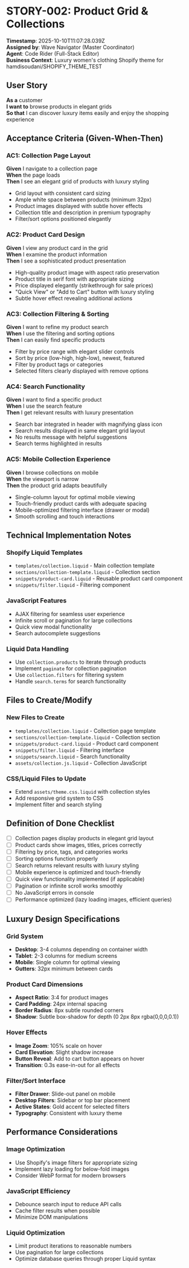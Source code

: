 # STORY-002: Product Grid & Collections

**Timestamp**: 2025-10-10T11:07:28.039Z  
**Assigned by**: Wave Navigator (Master Coordinator)  
**Agent**: Code Rider (Full-Stack Editor)  
**Business Context**: Luxury women's clothing Shopify theme for hamdisoudani/SHOPIFY_THEME_TEST

## User Story
**As a** customer  
**I want to** browse products in elegant grids  
**So that** I can discover luxury items easily and enjoy the shopping experience

## Acceptance Criteria (Given-When-Then)

### AC1: Collection Page Layout
**Given** I navigate to a collection page  
**When** the page loads  
**Then** I see an elegant grid of products with luxury styling
- Grid layout with consistent card sizing
- Ample white space between products (minimum 32px)
- Product images displayed with subtle hover effects
- Collection title and description in premium typography
- Filter/sort options positioned elegantly

### AC2: Product Card Design
**Given** I view any product card in the grid  
**When** I examine the product information  
**Then** I see a sophisticated product presentation
- High-quality product image with aspect ratio preservation
- Product title in serif font with appropriate sizing
- Price displayed elegantly (strikethrough for sale prices)
- "Quick View" or "Add to Cart" button with luxury styling
- Subtle hover effect revealing additional actions

### AC3: Collection Filtering & Sorting
**Given** I want to refine my product search  
**When** I use the filtering and sorting options  
**Then** I can easily find specific products
- Filter by price range with elegant slider controls
- Sort by price (low-high, high-low), newest, featured
- Filter by product tags or categories
- Selected filters clearly displayed with remove options

### AC4: Search Functionality
**Given** I want to find a specific product  
**When** I use the search feature  
**Then** I get relevant results with luxury presentation
- Search bar integrated in header with magnifying glass icon
- Search results displayed in same elegant grid layout
- No results message with helpful suggestions
- Search terms highlighted in results

### AC5: Mobile Collection Experience
**Given** I browse collections on mobile  
**When** the viewport is narrow  
**Then** the product grid adapts beautifully
- Single-column layout for optimal mobile viewing
- Touch-friendly product cards with adequate spacing
- Mobile-optimized filtering interface (drawer or modal)
- Smooth scrolling and touch interactions

## Technical Implementation Notes

### Shopify Liquid Templates
- `templates/collection.liquid` - Main collection template
- `sections/collection-template.liquid` - Collection section
- `snippets/product-card.liquid` - Reusable product card component
- `snippets/filter.liquid` - Filtering component

### JavaScript Features
- AJAX filtering for seamless user experience
- Infinite scroll or pagination for large collections
- Quick view modal functionality
- Search autocomplete suggestions

### Liquid Data Handling
- Use `collection.products` to iterate through products
- Implement `paginate` for collection pagination
- Use `collection.filters` for filtering system
- Handle `search.terms` for search functionality

## Files to Create/Modify

### New Files to Create
- `templates/collection.liquid` - Collection page template
- `sections/collection-template.liquid` - Collection section
- `snippets/product-card.liquid` - Product card component
- `snippets/filter.liquid` - Filtering interface
- `snippets/search.liquid` - Search functionality
- `assets/collection.js.liquid` - Collection JavaScript

### CSS/Liquid Files to Update
- Extend `assets/theme.css.liquid` with collection styles
- Add responsive grid system to CSS
- Implement filter and search styling

## Definition of Done Checklist

- [ ] Collection pages display products in elegant grid layout
- [ ] Product cards show images, titles, prices correctly
- [ ] Filtering by price, tags, and categories works
- [ ] Sorting options function properly
- [ ] Search returns relevant results with luxury styling
- [ ] Mobile experience is optimized and touch-friendly
- [ ] Quick view functionality implemented (if applicable)
- [ ] Pagination or infinite scroll works smoothly
- [ ] No JavaScript errors in console
- [ ] Performance optimized (lazy loading images, efficient queries)

## Luxury Design Specifications

### Grid System
- **Desktop**: 3-4 columns depending on container width
- **Tablet**: 2-3 columns for medium screens
- **Mobile**: Single column for optimal viewing
- **Gutters**: 32px minimum between cards

### Product Card Dimensions
- **Aspect Ratio**: 3:4 for product images
- **Card Padding**: 24px internal spacing
- **Border Radius**: 8px subtle rounded corners
- **Shadow**: Subtle box-shadow for depth (0 2px 8px rgba(0,0,0,0.1))

### Hover Effects
- **Image Zoom**: 105% scale on hover
- **Card Elevation**: Slight shadow increase
- **Button Reveal**: Add to cart button appears on hover
- **Transition**: 0.3s ease-in-out for all effects

### Filter/Sort Interface
- **Filter Drawer**: Slide-out panel on mobile
- **Desktop Filters**: Sidebar or top bar placement
- **Active States**: Gold accent for selected filters
- **Typography**: Consistent with luxury theme

## Performance Considerations

### Image Optimization
- Use Shopify's image filters for appropriate sizing
- Implement lazy loading for below-fold images
- Consider WebP format for modern browsers

### JavaScript Efficiency
- Debounce search input to reduce API calls
- Cache filter results when possible
- Minimize DOM manipulations

### Liquid Optimization
- Limit product iterations to reasonable numbers
- Use pagination for large collections
- Optimize database queries through proper Liquid syntax